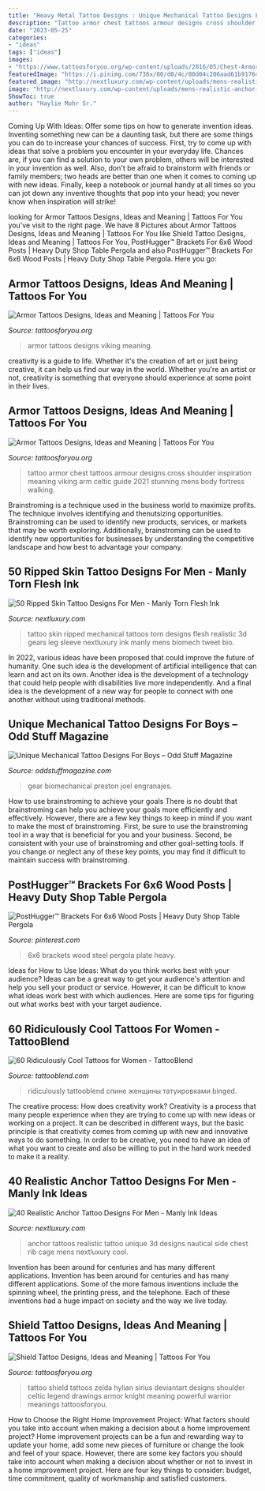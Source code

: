 ```yaml
---
title: "Heavy Metal Tattoo Designs : Unique Mechanical Tattoo Designs For Boys – Odd Stuff Magazine"
description: "Tattoo armor chest tattoos armour designs cross shoulder inspiration meaning viking arm celtic guide 2021 stunning mens body fortress walking"
date: "2023-05-25"
categories:
- "ideas"
tags: ["ideas"]
images:
- "https://www.tattoosforyou.org/wp-content/uploads/2016/05/Chest-Armor-Tattoo.jpg"
featuredImage: "https://i.pinimg.com/736x/80/d0/4c/80d04c206aad61b917647b138be4f5bb.jpg"
featured_image: "http://nextluxury.com/wp-content/uploads/mens-realistic-anchor-3d-rib-cage-side-tattoos.jpg"
image: "http://nextluxury.com/wp-content/uploads/mens-realistic-anchor-3d-rib-cage-side-tattoos.jpg"
ShowToc: true
author: "Haylie Mohr Sr."
---
```



Coming Up With Ideas: Offer some tips on how to generate invention ideas.
Inventing something new can be a daunting task, but there are some things you can do to increase your chances of success. First, try to come up with ideas that solve a problem you encounter in your everyday life. Chances are, if you can find a solution to your own problem, others will be interested in your invention as well. Also, don't be afraid to brainstorm with friends or family members; two heads are better than one when it comes to coming up with new ideas. Finally, keep a notebook or journal handy at all times so you can jot down any inventive thoughts that pop into your head; you never know when inspiration will strike!

	

		
looking for Armor Tattoos Designs, Ideas and Meaning | Tattoos For You you've visit to the right page. We have 8 Pictures about Armor Tattoos Designs, Ideas and Meaning | Tattoos For You like Shield Tattoo Designs, Ideas and Meaning | Tattoos For You, PostHugger™ Brackets For 6x6 Wood Posts | Heavy Duty Shop Table Pergola and also PostHugger™ Brackets For 6x6 Wood Posts | Heavy Duty Shop Table Pergola. Here you go:
		
    
## Armor Tattoos Designs, Ideas And Meaning | Tattoos For You

<img loading=lazy src="https://www.tattoosforyou.org/wp-content/uploads/2016/05/Viking-Armor-Tattoos.jpg" onerror="this.onerror=null;this.src='https://tse1.mm.bing.net/th?id=OIP.PS-E9Ouzxr0dIbjLrntrwQHaJ4&amp;pid=15.1';" alt="Armor Tattoos Designs, Ideas and Meaning | Tattoos For You">

_Source: tattoosforyou.org_

>armor tattoos designs viking meaning. 

	

creativity is a guide to life. Whether it's the creation of art or just being creative, it can help us find our way in the world. Whether you're an artist or not, creativity is something that everyone should experience at some point in their lives.

    
## Armor Tattoos Designs, Ideas And Meaning | Tattoos For You

<img loading=lazy src="https://www.tattoosforyou.org/wp-content/uploads/2016/05/Chest-Armor-Tattoo.jpg" onerror="this.onerror=null;this.src='https://tse4.mm.bing.net/th?id=OIP.E_MuO2_kd8I9NYQZ-DD07AHaHX&amp;pid=15.1';" alt="Armor Tattoos Designs, Ideas and Meaning | Tattoos For You">

_Source: tattoosforyou.org_

>tattoo armor chest tattoos armour designs cross shoulder inspiration meaning viking arm celtic guide 2021 stunning mens body fortress walking. 

	

Brainstroming is a technique used in the business world to maximize profits. The technique involves identifying and thenutsizing opportunities. Brainstroming can be used to identify new products, services, or markets that may be worth exploring. Additionally, brainstroming can be used to identify new opportunities for businesses by understanding the competitive landscape and how best to advantage your company.

    
## 50 Ripped Skin Tattoo Designs For Men - Manly Torn Flesh Ink

<img loading=lazy src="http://nextluxury.com/wp-content/uploads/mens-ripped-skin-tattoo-with-realistic-3d-mechanical-gears-on-leg.jpg" onerror="this.onerror=null;this.src='https://tse4.mm.bing.net/th?id=OIP.UR95X0e5u10M-tJ90bMOhgHaKJ&amp;pid=15.1';" alt="50 Ripped Skin Tattoo Designs For Men - Manly Torn Flesh Ink">

_Source: nextluxury.com_

>tattoo skin ripped mechanical tattoos torn designs flesh realistic 3d gears leg sleeve nextluxury ink manly mens biomech tweet bio. 

	

In 2022, various ideas have been proposed that could improve the future of humanity. One such idea is the development of artificial intelligence that can learn and act on its own. Another idea is the development of a technology that could help people with disabilities live more independently. And a final idea is the development of a new way for people to connect with one another without using traditional methods.

    
## Unique Mechanical Tattoo Designs For Boys – Odd Stuff Magazine

<img loading=lazy src="https://oddstuffmagazine.com/wp-content/uploads/2013/09/Bio-mechanical-Tattoo-17-600x800.jpg" onerror="this.onerror=null;this.src='https://tse3.mm.bing.net/th?id=OIP.Cq8GqEJu2NFrPkgzWhJMCgHaJ4&amp;pid=15.1';" alt="Unique Mechanical Tattoo Designs For Boys – Odd Stuff Magazine">

_Source: oddstuffmagazine.com_

>gear biomechanical preston joel engranajes. 

	

How to use brainstroming to achieve your goals
There is no doubt that brainstroming can help you achieve your goals more efficiently and effectively. However, there are a few key things to keep in mind if you want to make the most of brainstroming. First, be sure to use the brainstroming tool in a way that is beneficial for you and your business. Second, be consistent with your use of brainstroming and other goal-setting tools. If you change or neglect any of these key points, you may find it difficult to maintain success with brainstroming.

    
## PostHugger™ Brackets For 6x6 Wood Posts | Heavy Duty Shop Table Pergola

<img loading=lazy src="https://i.pinimg.com/736x/80/d0/4c/80d04c206aad61b917647b138be4f5bb.jpg" onerror="this.onerror=null;this.src='https://tse1.mm.bing.net/th?id=OIP._j_YLxUPvEricJKIndk9tAHaHa&amp;pid=15.1';" alt="PostHugger™ Brackets For 6x6 Wood Posts | Heavy Duty Shop Table Pergola">

_Source: pinterest.com_

>6x6 brackets wood steel pergola plate heavy. 

	

Ideas for How to Use Ideas: What do you think works best with your audience?
Ideas can be a great way to get your audience's attention and help you sell your product or service. However, it can be difficult to know what ideas work best with which audiences. Here are some tips for figuring out what works best with your target audience.

    
## 60 Ridiculously Cool Tattoos For Women - TattooBlend

<img loading=lazy src="https://tattooblend.com/wp-content/uploads/2017/06/35.jpg" onerror="this.onerror=null;this.src='https://tse4.mm.bing.net/th?id=OIP.1kr9aHzDqvtalZQ_SfEwbAHaIB&amp;pid=15.1';" alt="60 Ridiculously Cool Tattoos for Women - TattooBlend">

_Source: tattooblend.com_

>ridiculously tattooblend спине женщины татуировками binged. 

	

The creative process: How does creativity work?
Creativity is a process that many people experience when they are trying to come up with new ideas or working on a project. It can be described in different ways, but the basic principle is that creativity comes from coming up with new and innovative ways to do something. In order to be creative, you need to have an idea of what you want to create and also be willing to put in the hard work needed to make it a reality.

    
## 40 Realistic Anchor Tattoo Designs For Men - Manly Ink Ideas

<img loading=lazy src="http://nextluxury.com/wp-content/uploads/mens-realistic-anchor-3d-rib-cage-side-tattoos.jpg" onerror="this.onerror=null;this.src='https://tse3.mm.bing.net/th?id=OIP.fuua9qPsluh0Vik62IFYgAHaJQ&amp;pid=15.1';" alt="40 Realistic Anchor Tattoo Designs For Men - Manly Ink Ideas">

_Source: nextluxury.com_

>anchor tattoos realistic tattoo unique 3d designs nautical side chest rib cage mens nextluxury cool. 

	

Invention has been around for centuries and has many different applications.
Invention has been around for centuries and has many different applications. Some of the more famous inventions include the spinning wheel, the printing press, and the telephone. Each of these inventions had a huge impact on society and the way we live today.

    
## Shield Tattoo Designs, Ideas And Meaning | Tattoos For You

<img loading=lazy src="https://www.tattoosforyou.org/wp-content/uploads/2017/08/Shoulder-Shield-Tattoo.jpg" onerror="this.onerror=null;this.src='https://tse2.mm.bing.net/th?id=OIP.9_8rJi0swXk3mstUwWhWkQHaLX&amp;pid=15.1';" alt="Shield Tattoo Designs, Ideas and Meaning | Tattoos For You">

_Source: tattoosforyou.org_

>tattoo shield tattoos zelda hylian sirius deviantart designs shoulder celtic legend drawings armor knight meaning powerful warrior meanings tattoosforyou. 

	

How to Choose the Right Home Improvement Project: What factors should you take into account when making a decision about a home improvement project?
Home improvement projects can be a fun and rewarding way to update your home, add some new pieces of furniture or change the look and feel of your space. However, there are some key factors you should take into account when making a decision about whether or not to invest in a home improvement project. Here are four key things to consider: budget, time commitment, quality of workmanship and satisfied customers.

